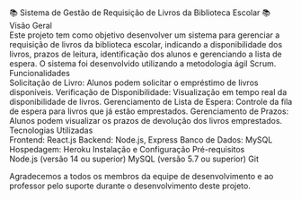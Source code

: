 📚 Sistema de Gestão de Requisição de Livros da Biblioteca Escolar 📚 <br>
Visão Geral<br>
Este projeto tem como objetivo desenvolver um sistema para gerenciar a requisição de livros da biblioteca escolar, indicando a disponibilidade dos livros, prazos de leitura, identificação dos alunos e gerenciando a lista de espera. O sistema foi desenvolvido utilizando a metodologia ágil Scrum.
<br>
Funcionalidades<br>
Solicitação de Livro: Alunos podem solicitar o empréstimo de livros disponíveis.
Verificação de Disponibilidade: Visualização em tempo real da disponibilidade de livros.
Gerenciamento de Lista de Espera: Controle da fila de espera para livros que já estão emprestados.
Gerenciamento de Prazos: Alunos podem visualizar os prazos de devolução dos livros emprestados.<br>
Tecnologias Utilizadas<br>
Frontend: React.js
Backend: Node.js, Express
Banco de Dados: MySQL
Hospedagem: Heroku
Instalação e Configuração
Pré-requisitos<br>
Node.js (versão 14 ou superior)
MySQL (versão 5.7 ou superior)
Git<br>

Agradecemos a todos os membros da equipe de desenvolvimento e ao professor pelo suporte durante o desenvolvimento deste projeto.

